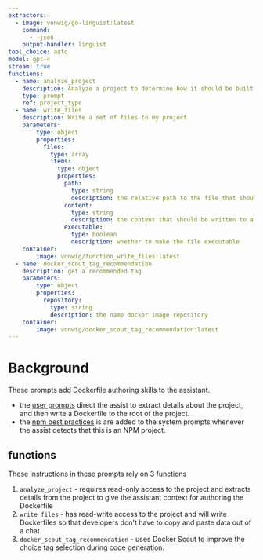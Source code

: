 ```yaml
---
extractors:
  - image: vonwig/go-linguist:latest
    command:
      - -json
    output-handler: linguist
tool_choice: auto
model: gpt-4
stream: true
functions:
  - name: analyze_project
    description: Analyze a project to determine how it should be built
    type: prompt
    ref: project_type
  - name: write_files
    description: Write a set of files to my project
    parameters:
        type: object
        properties:
          files:
            type: array
            items:
              type: object
              properties:
                path:
                  type: string
                  description: the relative path to the file that should be written
                content:
                  type: string
                  description: the content that should be written to a file
                executable:
                  type: boolean
                  description: whether to make the file executable
    container:
        image: vonwig/function_write_files:latest
  - name: docker_scout_tag_recommendation
    description: get a recommended tag
    parameters:
        type: object
        properties:
          repository:
            type: string 
            description: the name docker image repository
    container:
        image: vonwig/docker_scout_tag_recommendation:latest
---
```


# Background

These prompts add Dockerfile authoring skills to the assistant.

* the [user prompts](100_user_prompt.md) direct the assist to extract details about the project, and then write a Dockerfile to the root of the project.
* the [npm best practices](npm-best-practices.md) is are added to the system prompts whenever the assist detects that this is an NPM project.

## functions

These instructions in these prompts rely on 3 functions

1. `analyze_project` - requires read-only access to the project and extracts details from the project to give the assistant context for authoring the Dockerfile
2. `write_files` - has read-write access to the project and will write Dockerfiles so that developers don't have to copy and paste data out of a chat.
3. `docker_scout_tag_recommendation` - uses Docker Scout to improve the choice tag selection during code generation.
